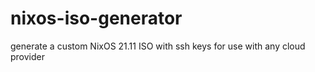 # nixos-iso-generator
generate a custom NixOS 21.11 ISO with ssh keys for use with any cloud provider
